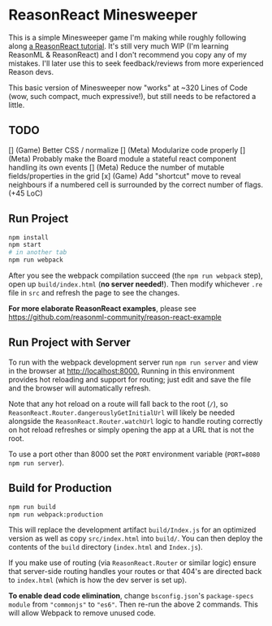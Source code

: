 # ReasonReact Minesweeper

This is a simple Minesweeper game I'm making while roughly following along [a ReasonReact tutorial](https://jaredforsyth.com/posts/a-reason-react-tutorial/). It's still very much WIP (I'm learning ReasonML & ReasonReact) and I don't recommend you copy any of my mistakes. I'll later use this to seek feedback/reviews from more experienced Reason devs.

This basic version of Minesweeper now "works" at ~320 Lines of Code (wow, such compact, much expressive!), but still needs to be refactored a little.

## TODO

[] (Game) Better CSS / normalize
[] (Meta) Modularize code properly
[] (Meta) Probably make the Board module a stateful react component handling its own events
[] (Meta) Reduce the number of mutable fields/properties in the grid
[x] (Game) Add "shortcut" move to reveal neighbours if a numbered cell is surrounded by the correct number of flags. (+45 LoC)

## Run Project

```sh
npm install
npm start
# in another tab
npm run webpack
```

After you see the webpack compilation succeed (the `npm run webpack` step), open up `build/index.html` (**no server needed!**). Then modify whichever `.re` file in `src` and refresh the page to see the changes.

**For more elaborate ReasonReact examples**, please see <https://github.com/reasonml-community/reason-react-example>

## Run Project with Server

To run with the webpack development server run `npm run server` and view in the browser at <http://localhost:8000.> Running in this environment provides hot reloading and support for routing; just edit and save the file and the browser will automatically refresh.

Note that any hot reload on a route will fall back to the root (`/`), so `ReasonReact.Router.dangerouslyGetInitialUrl` will likely be needed alongside the `ReasonReact.Router.watchUrl` logic to handle routing correctly on hot reload refreshes or simply opening the app at a URL that is not the root.

To use a port other than 8000 set the `PORT` environment variable (`PORT=8080 npm run server`).

## Build for Production

```sh
npm run build
npm run webpack:production
```

This will replace the development artifact `build/Index.js` for an optimized version as well as copy `src/index.html` into `build/`. You can then deploy the contents of the `build` directory (`index.html` and `Index.js`).

If you make use of routing (via `ReasonReact.Router` or similar logic) ensure that server-side routing handles your routes or that 404's are directed back to `index.html` (which is how the dev server is set up).

**To enable dead code elimination**, change `bsconfig.json`'s `package-specs` `module` from `"commonjs"` to `"es6"`. Then re-run the above 2 commands. This will allow Webpack to remove unused code.
